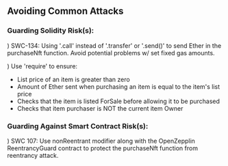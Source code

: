 ## Avoiding Common Attacks

### Guarding Solidity Risk(s):
) SWC-134: Using '.call' instead of '.transfer' or '.send()' to send Ether in the purchaseNft function. Avoid potential problems w/ set fixed gas amounts.

) Use 'require' to ensure:
- List price of an item is greater than zero
- Amount of Ether sent when purchasing an item is equal to the item's list price
- Checks that the item is listed ForSale before allowing it to be purchased
- Checks that item purchaser is NOT the current item Owner

### Guarding Against Smart Contract Risk(s):
) SWC 107: Use nonReentrant modifier along with the OpenZepplin ReentrancyGuard contract to protect the purchaseNft function from reentrancy attack.